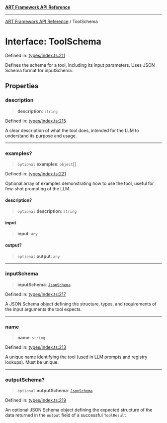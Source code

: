 [**ART Framework API Reference**](../README.md)

***

[ART Framework API Reference](../README.md) / ToolSchema

# Interface: ToolSchema

Defined in: [types/index.ts:211](https://github.com/hashangit/ART/blob/d99cb328093f6dec701b3289d82d5abbf64a3736/src/types/index.ts#L211)

Defines the schema for a tool, including its input parameters.
Uses JSON Schema format for inputSchema.

## Properties

### description

> **description**: `string`

Defined in: [types/index.ts:215](https://github.com/hashangit/ART/blob/d99cb328093f6dec701b3289d82d5abbf64a3736/src/types/index.ts#L215)

A clear description of what the tool does, intended for the LLM to understand its purpose and usage.

***

### examples?

> `optional` **examples**: `object`[]

Defined in: [types/index.ts:221](https://github.com/hashangit/ART/blob/d99cb328093f6dec701b3289d82d5abbf64a3736/src/types/index.ts#L221)

Optional array of examples demonstrating how to use the tool, useful for few-shot prompting of the LLM.

#### description?

> `optional` **description**: `string`

#### input

> **input**: `any`

#### output?

> `optional` **output**: `any`

***

### inputSchema

> **inputSchema**: [`JsonSchema`](../type-aliases/JsonSchema.md)

Defined in: [types/index.ts:217](https://github.com/hashangit/ART/blob/d99cb328093f6dec701b3289d82d5abbf64a3736/src/types/index.ts#L217)

A JSON Schema object defining the structure, types, and requirements of the input arguments the tool expects.

***

### name

> **name**: `string`

Defined in: [types/index.ts:213](https://github.com/hashangit/ART/blob/d99cb328093f6dec701b3289d82d5abbf64a3736/src/types/index.ts#L213)

A unique name identifying the tool (used in LLM prompts and registry lookups). Must be unique.

***

### outputSchema?

> `optional` **outputSchema**: [`JsonSchema`](../type-aliases/JsonSchema.md)

Defined in: [types/index.ts:219](https://github.com/hashangit/ART/blob/d99cb328093f6dec701b3289d82d5abbf64a3736/src/types/index.ts#L219)

An optional JSON Schema object defining the expected structure of the data returned in the `output` field of a successful `ToolResult`.
